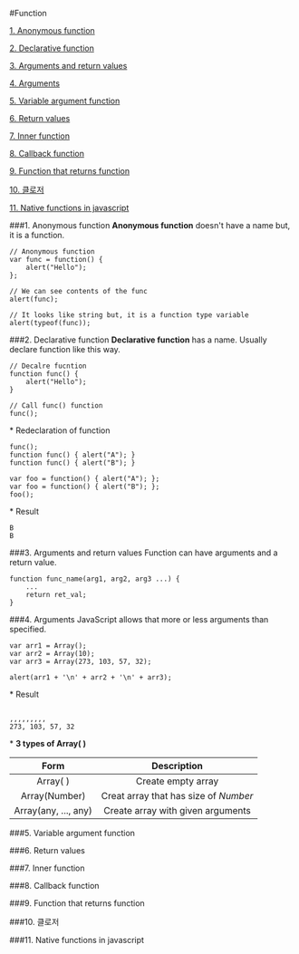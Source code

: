 #Function

[1. Anonymous function](#1-anonymous-function)

[2. Declarative function](#2-declarative-function)

[3. Arguments and return values](#3-arguments-and-return-values)

[4. Arguments](#4-arguments)

[5. Variable argument function](#5-variable-argument-function)

[6. Return values](#6-return-values)

[7. Inner function](#7-inner-function)

[8. Callback function](#8-callback-function)

[9. Function that returns function](#9-function-that-returns-function)

[10. 클로저](#10-클로저)

[11. Native functions in javascript](#11-native-functions-in-javascript)

###1. Anonymous function
**Anonymous function** doesn't have a name but, it is a function.

```
// Anonymous function
var func = function() { 	
	alert("Hello");
};

// We can see contents of the func
alert(func);

// It looks like string but, it is a function type variable
alert(typeof(func));

```

###2. Declarative function
**Declarative function** has a name. Usually declare function like this way.

```
// Decalre fucntion
function func() {
	alert("Hello");
}

// Call func() function
func();
```

\* Redeclaration of function

```
func();
function func() { alert("A"); }
function func() { alert("B"); }

var foo = function() { alert("A"); };
var foo = function() { alert("B"); };
foo();
```

\* Result

```
B
B
```
###3. Arguments and return values
Function can have arguments and a return value.

```
function func_name(arg1, arg2, arg3 ...) {
	...
	return ret_val;
}
```

###4. Arguments
JavaScript allows that more or less arguments than specified.

```
var arr1 = Array();
var arr2 = Array(10);
var arr3 = Array(273, 103, 57, 32);

alert(arr1 + '\n' + arr2 + '\n' + arr3);
```

\* Result

```

,,,,,,,,,
273, 103, 57, 32
```

\* **3 types of Array( )**

Form | Description
:----:|:-----:
Array( ) | Create empty array
Array(Number) | Creat array that has size of *Number*
Array(any, ..., any) | Create array with given arguments


###5. Variable argument function


###6. Return values

###7. Inner function

###8. Callback function

###9. Function that returns function

###10. 클로저

###11. Native functions in javascript

